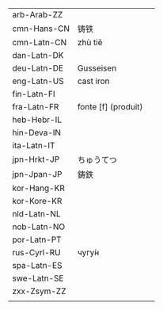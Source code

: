 | | | |
|-|-|-|
| arb-Arab-ZZ |  |  |
| cmn-Hans-CN | 铸铁 |  |
| cmn-Latn-CN | zhù tiě |  |
| dan-Latn-DK |  |  |
| deu-Latn-DE | Gusseisen |  |
| eng-Latn-US | cast iron |  |
| fin-Latn-FI |  |  |
| fra-Latn-FR | fonte [f] (produit) |  |
| heb-Hebr-IL |  |  |
| hin-Deva-IN |  |  |
| ita-Latn-IT |  |  |
| jpn-Hrkt-JP | ちゅうてつ |  |
| jpn-Jpan-JP | 鋳鉄 |  |
| kor-Hang-KR |  |  |
| kor-Kore-KR |  |  |
| nld-Latn-NL |  |  |
| nob-Latn-NO |  |  |
| por-Latn-PT |  |  |
| rus-Cyrl-RU | чугу́н |  |
| spa-Latn-ES |  |  |
| swe-Latn-SE |  |  |
| zxx-Zsym-ZZ |  |  |
|  |  |  |
